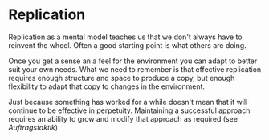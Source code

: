 # Replication
Replication as a mental model teaches us that we don't always have to reinvent the wheel. Often a good starting point is what others are doing. 

Once you get a sense an a feel for the environment you can adapt to better suit your own needs. What we need to remember is that effective replication requires enough structure and space to produce a copy, but enough flexibility to adapt that copy to changes in the environment.

Just because something has worked for a while doesn't mean that it will continue to be effective in perpetuity. Maintaining a successful approach requires an ability to grow and modify that approach as required (see *Auftragstaktik*) 